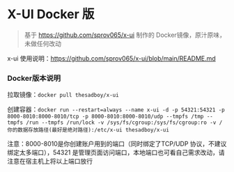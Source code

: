 # X-UI Docker 版

> 基于 https://github.com/sprov065/x-ui 制作的 Docker镜像，原汁原味，未做任何改动

x-ui 使用说明：https://github.com/sprov065/x-ui/blob/main/README.md

### Docker版本说明

拉取镜像：`docker pull thesadboy/x-ui`

创建容器：`docker run --restart=always --name x-ui -d -p 54321:54321 -p 8000-8010:8000-8010/tcp -p 8000-8010:8000-8010/udp --tmpfs /tmp --tmpfs /run --tmpfs /run/lock -v /sys/fs/cgroup:/sys/fs/cgroup:ro -v /你的数据存放路径(最好是绝对路径):/etc/x-ui thesadboy/x-ui`

注意：8000-8010是你创建账户用到的端口（同时绑定了TCP/UDP 协议，不建议绑定太多端口），54321 是管理页面访问端口，本地端口也可看自己需求改动，请注意在宿主机上将以上端口放行